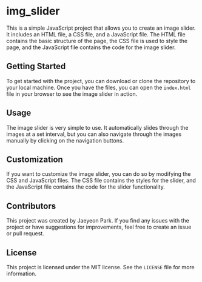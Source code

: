 # img_slider

This is a simple JavaScript project that allows you to create an image slider. It includes an HTML file, a CSS file, and a JavaScript file. The HTML file contains the basic structure of the page, the CSS file is used to style the page, and the JavaScript file contains the code for the image slider.

## Getting Started

To get started with the project, you can download or clone the repository to your local machine. Once you have the files, you can open the `index.html` file in your browser to see the image slider in action.

## Usage

The image slider is very simple to use. It automatically slides through the images at a set interval, but you can also navigate through the images manually by clicking on the navigation buttons.

## Customization

If you want to customize the image slider, you can do so by modifying the CSS and JavaScript files. The CSS file contains the styles for the slider, and the JavaScript file contains the code for the slider functionality.

## Contributors

This project was created by Jaeyeon Park. If you find any issues with the project or have suggestions for improvements, feel free to create an issue or pull request.

## License

This project is licensed under the MIT license. See the `LICENSE` file for more information.
